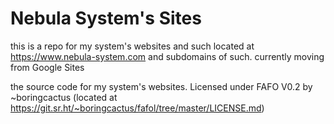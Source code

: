 # Nebula System's Sites

this is a repo for my system's websites and such located at https://www.nebula-system.com and subdomains of such. currently moving from Google Sites

the source code for my system's websites. Licensed under FAFO V0.2 by ~boringcactus (located at https://git.sr.ht/~boringcactus/fafol/tree/master/LICENSE.md)
